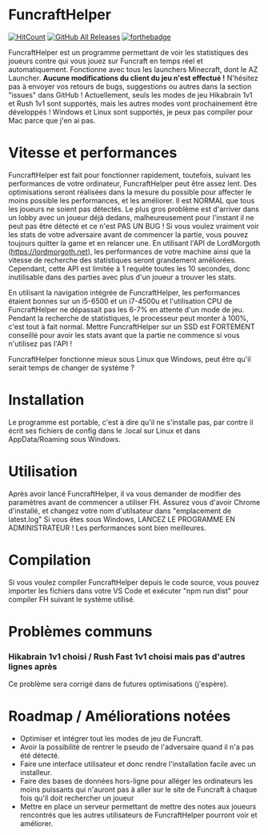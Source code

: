 # FuncraftHelper
[![HitCount](http://hits.dwyl.com/MasterIO02/FuncraftHelper.svg)](http://hits.dwyl.com/MasterIO02/FuncraftHelper)
[![GitHub All Releases](https://img.shields.io/github/downloads/MasterIO02/FuncraftHelper/total.svg)](https://github.com/MasterIO02/FuncraftHelper/releases/)
[![forthebadge](https://forthebadge.com/images/badges/compatibility-club-penguin.svg)](https://forthebadge.com)

FuncraftHelper est un programme permettant de voir les statistiques des joueurs contre qui vous jouez sur Funcraft en temps réel et automatiquement.
Fonctionne avec tous les launchers Minecraft, dont le AZ Launcher. **Aucune modifications du client du jeu n'est effectué !**
N'hésitez pas à envoyer vos retours de bugs, suggestions ou autres dans la section "issues" dans GitHub !
Actuellement, seuls les modes de jeu Hikabrain 1v1 et Rush 1v1 sont supportés, mais les autres modes vont prochainement être développés !
Windows et Linux sont supportés, je peux pas compiler pour Mac parce que j'en ai pas.

# Vitesse et performances
FuncraftHelper est fait pour fonctionner rapidement, toutefois, suivant les performances de votre ordinateur, FuncraftHelper peut être assez lent. Des optimisations seront réalisées dans la mesure du possible pour affecter le moins possible les performances, et les améliorer.
Il est NORMAL que tous les joueurs ne soient pas détectés. Le plus gros problème est d'arriver dans un lobby avec un joueur déjà dedans, malheureusement pour l'instant il ne peut pas être détecté et ce n'est PAS UN BUG ! Si vous voulez vraiment voir les stats de votre adversaire avant de commencer la partie, vous pouvez toujours quitter la game et en relancer une.
En utilisant l'API de LordMorgoth (https://lordmorgoth.net), les performances de votre machine ainsi que la vitesse de recherche des statistiques seront grandement améliorées. Cependant, cette API est limitée à 1 requête toutes les 10 secondes, donc inutilisable dans des parties avec plus d'un joueur a trouver les stats.

En utilisant la navigation intégrée de FuncraftHelper, les performances étaient bonnes sur un i5-6500 et un i7-4500u et l'utilisation CPU de FuncraftHelper ne dépassait pas les 6-7% en attente d'un mode de jeu. 
Pendant la recherche de statistiques, le processeur peut monter à 100%, c'est tout à fait normal. Mettre FuncraftHelper sur un SSD est FORTEMENT conseillé pour avoir les stats avant que la partie ne commence si vous n'utilisez pas l'API !

FuncraftHelper fonctionne mieux sous Linux que Windows, peut être qu'il serait temps de changer de système ?

# Installation
Le programme est portable, c'est à dire qu'il ne s'installe pas, par contre il écrit ses fichiers de config dans le .local sur Linux et dans AppData/Roaming sous Windows.

# Utilisation
Après avoir lancé FuncraftHelper, il va vous demander de modifier des paramètres avant de commencer a utiliser FH.
Assurez vous d'avoir Chrome d'installé, et changez votre nom d'utilsateur dans "emplacement de latest.log"
Si vous êtes sous Windows, LANCEZ LE PROGRAMME EN ADMINISTRATEUR ! Les performances sont bien meilleures. 

# Compilation
Si vous voulez compiler FuncraftHelper depuis le code source, vous pouvez importer les fichiers dans votre VS Code et exécuter "npm run dist" pour compiler FH suivant le système utilisé. 

# Problèmes communs
### Hikabrain 1v1 choisi / Rush Fast 1v1 choisi mais pas d'autres lignes après
Ce problème sera corrigé dans de futures optimisations (j'espère).

# Roadmap / Améliorations notées
- Optimiser et intégrer tout les modes de jeu de Funcraft.
- Avoir la possibilité de rentrer le pseudo de l'adversaire quand il n'a pas été détecté.
- Faire une interface utilisateur et donc rendre l'installation facile avec un installeur.
- Faire des bases de données hors-ligne pour alléger les ordinateurs les moins puissants qui n'auront pas à aller sur le site de Funcraft à chaque fois qu'il doit rechercher un joueur
- Mettre en place un serveur permettant de mettre des notes aux joueurs rencontrés que les autres utilisateurs de FuncraftHelper pourront voir et améliorer.
